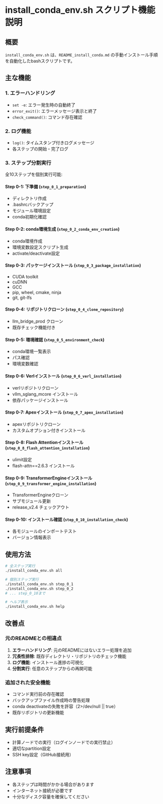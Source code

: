 # install_conda_env.sh スクリプト機能説明

## 概要
`install_conda_env.sh` は、`README_install_conda.md` の手動インストール手順を自動化したbashスクリプトです。

## 主な機能

### 1. エラーハンドリング
- `set -e`: エラー発生時の自動終了
- `error_exit()`: エラーメッセージ表示と終了
- `check_command()`: コマンド存在確認

### 2. ログ機能
- `log()`: タイムスタンプ付きログメッセージ
- 各ステップの開始・完了ログ

### 3. ステップ分割実行
全10ステップを個別実行可能:

#### Step 0-1: 下準備 (`step_0_1_preparation`)
- ディレクトリ作成
- .bashrcバックアップ
- モジュール環境設定
- conda初期化確認

#### Step 0-2: conda環境生成 (`step_0_2_conda_env_creation`)
- conda環境作成
- 環境変数設定スクリプト生成
- activate/deactivate設定

#### Step 0-3: パッケージインストール (`step_0_3_package_installation`)
- CUDA toolkit
- cuDNN
- GCC
- pip, wheel, cmake, ninja
- git, git-lfs

#### Step 0-4: リポジトリクローン (`step_0_4_clone_repository`)
- llm_bridge_prod クローン
- 既存チェック機能付き

#### Step 0-5: 環境確認 (`step_0_5_environment_check`)
- conda環境一覧表示
- パス確認
- 環境変数確認

#### Step 0-6: Verlインストール (`step_0_6_verl_installation`)
- verlリポジトリクローン
- vllm_sglang_mcore インストール
- 依存パッケージインストール

#### Step 0-7: Apexインストール (`step_0_7_apex_installation`)
- apexリポジトリクローン
- カスタムオプション付きインストール

#### Step 0-8: Flash Attentionインストール (`step_0_8_flash_attention_installation`)
- ulimit設定
- flash-attn==2.6.3 インストール

#### Step 0-9: TransformerEngineインストール (`step_0_9_transformer_engine_installation`)
- TransformerEngineクローン
- サブモジュール更新
- release_v2.4 チェックアウト

#### Step 0-10: インストール確認 (`step_0_10_installation_check`)
- 各モジュールのインポートテスト
- バージョン情報表示

## 使用方法

```bash
# 全ステップ実行
./install_conda_env.sh all

# 個別ステップ実行
./install_conda_env.sh step_0_1
./install_conda_env.sh step_0_2
# ... step_0_10まで

# ヘルプ表示
./install_conda_env.sh help
```

## 改善点

### 元のREADMEとの相違点
1. **エラーハンドリング**: 元のREADMEにはないエラー処理を追加
2. **冗長性排除**: 既存ディレクトリ・リポジトリのチェック機能
3. **ログ機能**: インストール進捗の可視化
4. **分割実行**: 任意のステップからの再開可能

### 追加された安全機能
- コマンド実行前の存在確認
- バックアップファイル作成時の警告処理
- conda deactivateの失敗を許容（2>/dev/null || true）
- 既存リポジトリの更新機能

## 実行前提条件
- 計算ノードでの実行（ログインノードでの実行禁止）
- 適切なpartition設定
- SSH key設定（GitHub接続用）

## 注意事項
- 各ステップは時間がかかる場合があります
- インターネット接続が必要です
- 十分なディスク容量を確保してください